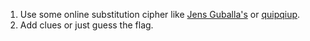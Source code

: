 1. Use some online substitution cipher like [Jens Guballa's](https://www.guballa.de/substitution-solver) or [quipqiup](https://quipqiup.com/).
2. Add clues or just guess the flag.